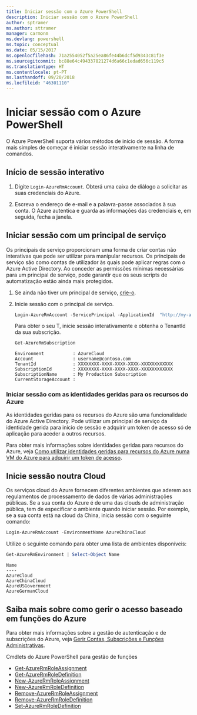 ```yaml
---
title: Iniciar sessão com o Azure PowerShell
description: Iniciar sessão com o Azure PowerShell
author: sptramer
ms.author: sttramer
manager: carmonm
ms.devlang: powershell
ms.topic: conceptual
ms.date: 05/15/2017
ms.openlocfilehash: 71a2554052f5a25ea86fe44b6dcf5d9343c81f3e
ms.sourcegitcommit: bc88e64c494337821274d6a66c1edad656c119c5
ms.translationtype: HT
ms.contentlocale: pt-PT
ms.lasthandoff: 09/20/2018
ms.locfileid: "46301110"
---
```

# <a name="log-in-with-azure-powershell"></a>Iniciar sessão com o Azure PowerShell

O Azure PowerShell suporta vários métodos de início de sessão. A forma mais simples de começar é iniciar sessão interativamente na linha de comandos.

## <a name="interactive-log-in"></a>Início de sessão interativo

1. Digite `Login-AzureRmAccount`. Obterá uma caixa de diálogo a solicitar as suas credenciais do Azure.

2. Escreva o endereço de e-mail e a palavra-passe associados à sua conta. O Azure autentica e guarda as informações das credenciais e, em seguida, fecha a janela.

## <a name="log-in-with-a-service-principal"></a>Iniciar sessão com um principal de serviço

Os principais de serviço proporcionam uma forma de criar contas não interativas que pode ser utilizar para manipular recursos. Os principais de serviço são como contas de utilizador às quais pode aplicar regras com o Azure Active Directory. Ao conceder as permissões mínimas necessárias para um principal de serviço, pode garantir que os seus scripts de automatização estão ainda mais protegidos.

1. Se ainda não tiver um principal de serviço, [crie-o](create-azure-service-principal-azureps.md).

2. Inicie sessão com o principal de serviço.

    ```powershell
    Login-AzureRmAccount -ServicePrincipal -ApplicationId  "http://my-app" -Credential $pscredential -TenantId $tenantid
    ```

    Para obter o seu T, inicie sessão interativamente e obtenha o TenantId da sua subscrição.

    ```powershell
    Get-AzureRmSubscription
    ```

    ```output
    Environment           : AzureCloud
    Account               : username@contoso.com
    TenantId              : XXXXXXXX-XXXX-XXXX-XXXX-XXXXXXXXXXXX
    SubscriptionId        : XXXXXXXX-XXXX-XXXX-XXXX-XXXXXXXXXXXX
    SubscriptionName      : My Production Subscription
    CurrentStorageAccount :
    ```

### <a name="log-in-using-managed-identities-for-azure-resources"></a>Iniciar sessão com as identidades geridas para os recursos do Azure

As identidades geridas para os recursos do Azure são uma funcionalidade do Azure Active Directory. Pode utilizar um principal de serviço da identidade gerida para início de sessão e adquirir um token de acesso só de aplicação para aceder a outros recursos.

Para obter mais informações sobre identidades geridas para recursos do Azure, veja [Como utilizar identidades geridas para recursos do Azure numa VM do Azure para adquirir um token de acesso](/azure/active-directory/managed-identities-azure-resources/how-to-use-vm-token).

## <a name="log-in-to-another-cloud"></a>Inicie sessão noutra Cloud

Os serviços cloud do Azure fornecem diferentes ambientes que aderem aos regulamentos de processamento de dados de várias administrações públicas. Se a sua conta do Azure é de uma das clouds de administração pública, tem de especificar o ambiente quando iniciar sessão. Por exemplo, se a sua conta está na cloud da China, inicia sessão com o seguinte comando:

```powershell
Login-AzureRmAccount -EnvironmentName AzureChinaCloud
```

Utilize o seguinte comando para obter uma lista de ambientes disponíveis:

```powershell
Get-AzureRmEnvironment | Select-Object Name
```

```output
Name
----
AzureCloud
AzureChinaCloud
AzureUSGovernment
AzureGermanCloud
```

## <a name="learn-more-about-managing-azure-role-based-access"></a>Saiba mais sobre como gerir o acesso baseado em funções do Azure

Para obter mais informações sobre a gestão de autenticação e de subscrições do Azure, veja [Gerir Contas, Subscrições e Funções Administrativas](/azure/active-directory/role-based-access-control-configure).

Cmdlets do Azure PowerShell para gestão de funções

* [Get-AzureRmRoleAssignment](/powershell/module/AzureRM.Resources/Get-AzureRmRoleAssignment)
* [Get-AzureRmRoleDefinition](/powershell/module/AzureRM.Resources/Get-AzureRmRoleDefinition)
* [New-AzureRmRoleAssignment](/powershell/module/AzureRM.Resources/New-AzureRmRoleAssignment)
* [New-AzureRmRoleDefinition](/powershell/module/AzureRM.Resources/New-AzureRmRoleDefinition)
* [Remove-AzureRmRoleAssignment](/powershell/module/AzureRM.Resources/Remove-AzureRmRoleAssignment)
* [Remove-AzureRmRoleDefinition](/powershell/module/AzureRM.Resources/Remove-AzureRmRoleDefinition)
* [Set-AzureRmRoleDefinition](/powershell/moduel/AzureRM.Resources/Set-AzureRmRoleDefinition)
